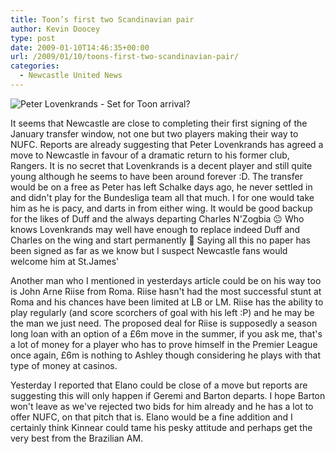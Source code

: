 ```yaml
---
title: Toon’s first two Scandinavian pair
author: Kevin Doocey
type: post
date: 2009-01-10T14:46:35+00:00
url: /2009/01/10/toons-first-two-scandinavian-pair/
categories:
  - Newcastle United News
---
```


![Peter Lovenkrands - Set for Toon arrival?](https://img.skysports.com/08/01/218x298/peterlovenkrands_628445.jpg)

It seems that Newcastle are close to completing their first signing of the January transfer window, not one but two players making their way to NUFC. Reports are already suggesting that Peter Lovenkrands has agreed a move to Newcastle in favour of a dramatic return to his former club, Rangers. It is no secret that Lovenkrands is a decent player and still quite young although he seems to have been around forever :D. The transfer would be on a free as Peter has left Schalke days ago, he never settled in and didn't play for the Bundesliga team all that much. I for one would take him as he is pacy, and darts in from either wing. It would be good backup for the likes of Duff and the always departing Charles N'Zogbia 😐 Who knows Lovenkrands may well have enough to replace indeed Duff and Charles on the wing and start permanently 🙂 Saying all this no paper has been signed as far as we know but I suspect Newcastle fans would welcome him at St.James'

Another man who I mentioned in yesterdays article could be on his way too is John Arne Riise from Roma. Riise hasn't had the most successful stunt at Roma and his chances have been limited at LB or LM. Riise has the ability to play regularly (and score scorchers of goal with his left :P) and he may be the man we just need. The proposed deal for Riise is supposedly a season long loan with an option of a £6m move in the summer, if you ask me, that's a lot of money for a player who has to prove himself in the Premier League once again, £6m is nothing to Ashley though considering he plays with that type of money at casinos.

Yesterday I reported that Elano could be close of a move but reports are suggesting this will only happen if Geremi and Barton departs. I hope Barton won't leave as we've rejected two bids for him already and he has a lot to offer NUFC, on that pitch that is. Elano would be a fine addition and I certainly think Kinnear could tame his pesky attitude and perhaps get the very best from the Brazilian AM.
